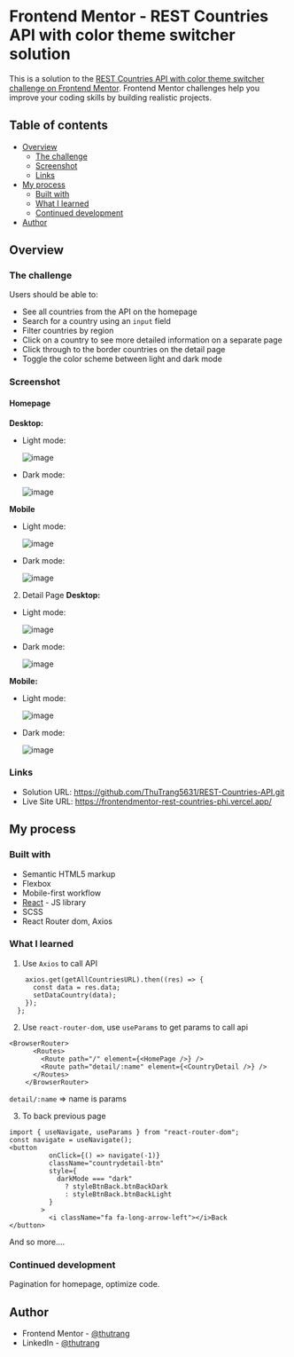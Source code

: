 # Frontend Mentor - REST Countries API with color theme switcher solution

This is a solution to the [REST Countries API with color theme switcher challenge on Frontend Mentor](https://www.frontendmentor.io/challenges/rest-countries-api-with-color-theme-switcher-5cacc469fec04111f7b848ca). Frontend Mentor challenges help you improve your coding skills by building realistic projects. 

## Table of contents

- [Overview](#overview)
  - [The challenge](#the-challenge)
  - [Screenshot](#screenshot)
  - [Links](#links)
- [My process](#my-process)
  - [Built with](#built-with)
  - [What I learned](#what-i-learned)
  - [Continued development](#continued-development)
- [Author](#author)


## Overview

### The challenge

Users should be able to:

- See all countries from the API on the homepage
- Search for a country using an `input` field
- Filter countries by region
- Click on a country to see more detailed information on a separate page
- Click through to the border countries on the detail page
- Toggle the color scheme between light and dark mode

### Screenshot

#### Homepage
**Desktop:**

- Light mode: 

  ![image](https://github.com/ThuTrang5631/REST-Countries-API/assets/70875419/680d8b0b-c14e-43d2-b6ea-8a765b49d9ae)

- Dark mode: 

  ![image](https://github.com/ThuTrang5631/REST-Countries-API/assets/70875419/fd5aa2a3-e9fd-4032-9f0c-f3becf4ac0d5)

**Mobile**

- Light mode:

  ![image](https://github.com/ThuTrang5631/REST-Countries-API/assets/70875419/8e290545-41cc-46f5-9a04-3cd251650048)

- Dark mode:

  ![image](https://github.com/ThuTrang5631/REST-Countries-API/assets/70875419/05d97f3d-b33a-45a9-b41d-5521a76e6dee)

2. Detail Page
**Desktop:**

- Light mode:

  ![image](https://github.com/ThuTrang5631/REST-Countries-API/assets/70875419/b7a0ff94-841c-467d-b511-9d7cdd5e30cf)

- Dark mode:

  ![image](https://github.com/ThuTrang5631/REST-Countries-API/assets/70875419/5da85fc2-22f7-431f-817a-11bee58241ff)

**Mobile:**

- Light mode:
  
  ![image](https://github.com/ThuTrang5631/REST-Countries-API/assets/70875419/3311328c-d449-44a3-a746-ffe8ac053629)

- Dark mode:
  
  ![image](https://github.com/ThuTrang5631/REST-Countries-API/assets/70875419/f0c286d2-fc4b-4ef2-a773-b7119994af65)


### Links

- Solution URL: https://github.com/ThuTrang5631/REST-Countries-API.git
- Live Site URL: https://frontendmentor-rest-countries-phi.vercel.app/

## My process

### Built with

- Semantic HTML5 markup
- Flexbox
- Mobile-first workflow
- [React](https://reactjs.org/) - JS library
- SCSS
- React Router dom, Axios


### What I learned
1. Use `Axios` to call API

```const getAllCountries = () => {
    axios.get(getAllCountriesURL).then((res) => {
      const data = res.data;
      setDataCountry(data);
    });
  };
```
2. Use `react-router-dom`, use `useParams` to get params to call api

```
<BrowserRouter>
      <Routes>
        <Route path="/" element={<HomePage />} />
        <Route path="detail/:name" element={<CountryDetail />} />
      </Routes>
    </BrowserRouter>
```
`detail/:name` => name is params

3. To back previous page
```
import { useNavigate, useParams } from "react-router-dom";
const navigate = useNavigate();
<button
          onClick={() => navigate(-1)}
          className="countrydetail-btn"
          style={
            darkMode === "dark"
              ? styleBtnBack.btnBackDark
              : styleBtnBack.btnBackLight
          }
        >
          <i className="fa fa-long-arrow-left"></i>Back
</button>
```
And so more....

### Continued development

Pagination for homepage, optimize code.

## Author

- Frontend Mentor - [@thutrang](https://www.frontendmentor.io/profile/ThuTrang5631)
- LinkedIn - [@thutrang](https://www.linkedin.com/in/thutrang5631/)

